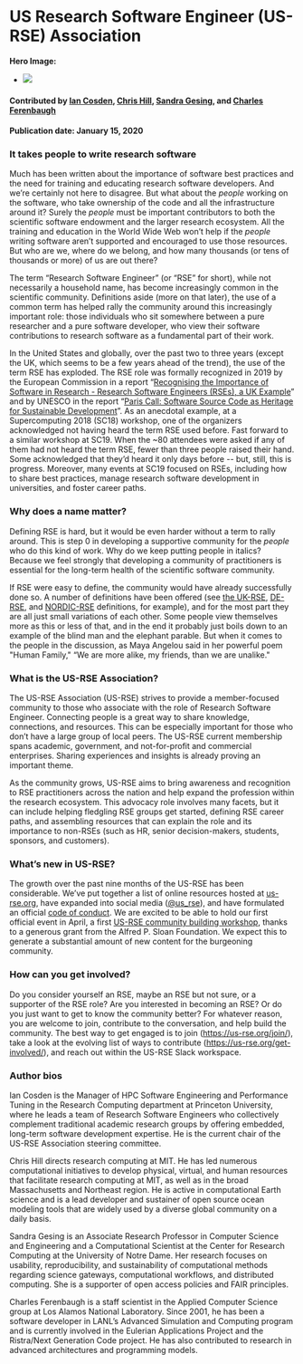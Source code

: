 # US Research Software Engineer (US-RSE) Association

**Hero Image:**

 - <img src='../../images/Blog_011720_usrse.png'/>

#### Contributed by [Ian Cosden](https://github.com/cosden "Ian Cosden GitHub Profile"), [Chris Hill](https://github.com/christophernhill "Chris Hill GitHub Profile"), [Sandra Gesing](https://github.com/sandragesing "Sandra Gesing GitHub Profile"), and [Charles Ferenbaugh](https://github.com/cferenba "Charles Ferenbaugh GitHub Profile")

#### Publication date: January 15, 2020

### It takes people to write research software

Much has been written about the importance of software best practices and the
need for training and educating research software developers. And we’re
certainly not here to disagree. But what about the *people* working on the
software, who take ownership of the code and all the infrastructure around it?
Surely the *people* must be important contributors to both the scientific
software endowment and the larger research ecosystem. All the training and
education in the World Wide Web won’t help if the *people* writing software
aren’t supported and encouraged to use those resources. But who are we, where do we belong,
and how many thousands (or tens of thousands or more) of us are out there?

The term “Research Software Engineer” (or “RSE” for short), while not
necessarily a household name, has become increasingly common in the scientific
community. Definitions aside (more on that later), the use of a common term has
helped rally the community around this increasingly important role: those
individuals who sit somewhere between a pure researcher and a pure software
developer, who view their software contributions to research software as a
fundamental part of their work.

In the United States and globally, over the past two to three years (except the UK, which seems to be
a few years ahead of the trend), the use of the term RSE has exploded. The RSE
role was formally recognized in 2019 by the European Commission in a  report
“[Recognising the Importance of Software in Research - Research Software Engineers (RSEs), a UK Example](https://op.europa.eu/s/yA6b)”
and by  UNESCO in the report “[Paris Call: Software Source Code as Heritage
for Sustainable
Development](https://en.unesco.org/foss/paris-call-software-source-code)”. As an 
anecdotal example, at a Supercomputing 2018 (SC18) workshop, one of the  organizers acknowledged not having heard the term RSE used before. Fast forward to a similar workshop at SC19. When the ~80 attendees were asked if any of them
had not heard the term RSE, fewer than three people raised their hand. Some acknowledged that
they’d  heard it only days before -- but, still, this is progress.  Moreover, many
events at SC19 focused on RSEs, including how to share best practices,
manage research software development in universities, and foster career
paths.

### Why does a name matter?

Defining RSE is hard, but it would be even harder without a term to rally
around. This is step 0 in developing a supportive community for the *people* who
do this kind of work. Why do we keep putting people in italics? Because we feel
strongly that developing a community of practitioners is essential for the long-term health of the scientific software community.

If RSE were easy to define, the community would have already successfully
done so. A number of definitions have been offered (see [the
UK-RSE](https://society-rse.org/),
[DE-RSE](https://www.de-rse.org/en/), and [NORDIC-RSE](http://nordic-rse.org/)
definitions, for example), and for the most part they are all just small
variations of each other. Some people view themselves more as this or less of
that, and in the end it probably just boils down to an example of the blind man
and the elephant parable. But when it comes to the people in the discussion, as
 Maya Angelou said in her powerful poem "Human Family," 
 “We are more alike, my friends, than we are unalike."

### What is the US-RSE Association?

The US-RSE Association (US-RSE) strives to provide a member-focused community
to those who associate with the role of Research Software Engineer. Connecting
people is a great way to share knowledge, connections, and resources.
This can be especially important for those who don’t have a large
group of local peers. The US-RSE current membership spans academic, government, and
not-for-profit and commercial enterprises. Sharing experiences and insights is
already proving an important theme.

As the community grows,  US-RSE aims to
bring awareness and recognition to RSE practitioners across the nation and
help expand the profession within the research ecosystem. This advocacy role involves many
facets, but it can include helping fledgling RSE groups get started,
defining RSE career paths, and assembling resources that can explain the role and its
importance to non-RSEs (such as HR, senior decision-makers, students, sponsors,
and customers).

### What’s new in US-RSE?

The growth over the past nine months of the US-RSE
 has been considerable. We’ve put together a list of online
resources hosted at [us-rse.org](https://us-rse.org/), have expanded into social
media ([@us_rse](https://twitter.com/us_rse)), and have formulated an official [code of
conduct](https://us-rse.org/code-of-conduct/). We are excited to be able to hold
our first official event in April, a first [US-RSE community building
workshop](http://us-rse.org/2020-april-workshop/), thanks to a generous grant
from the Alfred P. Sloan Foundation. We expect this to generate a substantial
amount of new content for the burgeoning community.

### How can you get involved?

Do you consider yourself an RSE, maybe an RSE but not sure, or a supporter of the
RSE role? Are you interested in becoming an RSE? Or do you just want to get to know the community better? 
For whatever reason, you are welcome to join,
contribute to the conversation, and help build the community. The best way to
get engaged is to join (<https://us-rse.org/join/>), take a look at the
evolving list of ways to contribute (<https://us-rse.org/get-involved/>), and
reach out within the US-RSE Slack workspace.


### Author bios

Ian Cosden is the Manager of HPC Software Engineering and Performance Tuning in
the Research Computing department at Princeton University, where he leads a team
of Research Software Engineers  who collectively complement traditional
academic research groups by offering embedded, long-term software development
expertise. He is the current chair of the US-RSE Association steering committee.

Chris Hill directs research computing at MIT. He has led numerous computational
initiatives to develop physical, virtual, and human resources that facilitate
research computing at MIT, as well as in the broad Massachusetts and Northeast
region. He is active in computational Earth science and is a lead developer and
sustainer of open source ocean modeling tools that are widely used by a diverse
global community on a daily basis.

Sandra Gesing is an Associate Research Professor in Computer Science and
Engineering and a Computational Scientist at the Center for Research Computing
at the University of Notre Dame. Her research focuses on usability,
reproducibility, and sustainability of computational methods regarding science
gateways, computational workflows, and distributed computing. She is a supporter
of open access policies and FAIR principles.

Charles Ferenbaugh is a staff scientist in the Applied Computer Science group at
Los Alamos National Laboratory. Since 2001, he has been a software developer in
LANL’s Advanced Simulation and Computing program and is currently involved in
the Eulerian Applications Project and the Ristra/Next Generation Code project.
He has also contributed to research in advanced architectures and programming
models.

<!---
Publish: yes
RSS update: 2020-01-15
Pinned: no
Topics: Software Engineering, Projects and Organizations, Research Software Engineers
--->
